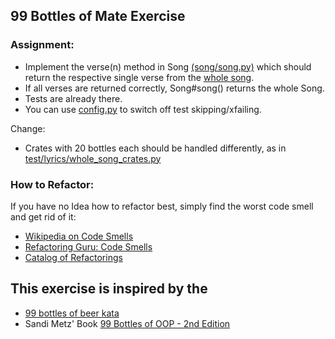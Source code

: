 ## 99 Bottles of Mate Exercise

### Assignment: 

- Implement the verse(n) method in Song [(song/song.py)](song/song.py)
  which should return the respective single verse from the [whole song](test/lyrics/whole_song.py). 
- If all verses are returned correctly, Song#song() returns the whole Song.
- Tests are already there. 
- You can use [config.py](config.py) to switch off test skipping/xfailing.

Change:
- Crates with 20 bottles each should be handled differently, as in [test/lyrics/whole_song_crates.py](test/lyrics/whole_song_crates.py)

### How to Refactor: 

If you have no Idea how to refactor best, simply find the worst code smell and get rid of it:
- [Wikipedia on Code Smells](https://en.wikipedia.org/wiki/Code_smell)
- [Refactoring Guru: Code Smells](https://refactoring.guru/refactoring/smells)
- [Catalog of Refactorings](https://refactoring.com/catalog/)

## This exercise is inspired by the 
- [99 bottles of beer kata](https://www.codewars.com/kata/99-bottles-of-beer-1/javascript)
- Sandi Metz' Book [99 Bottles of OOP - 2nd Edition](https://sandimetz.com/99bottles)